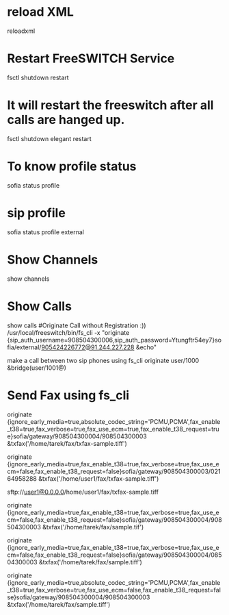 # reload XML 
reloadxml
# Restart FreeSWITCH Service
fsctl shutdown restart
# It will restart the freeswitch after all calls are hanged up.
fsctl shutdown elegant restart
# To know profile status
sofia status profile
# sip profile
sofia status profile external
# Show Channels
show channels
# Show Calls
show calls
#Originate Call without Registration :))
/usr/local/freeswitch/bin/fs_cli -x "originate {sip_auth_username=908504300006,sip_auth_password=Ytungftr54ey7}sofia/external/905424226772@91.244.227.228 &echo"

make a call between two sip phones using fs_cli
originate user/1000<context> &bridge(user/1001@<context>)
# Send Fax using fs_cli
originate {ignore_early_media=true,absolute_codec_string='PCMU,PCMA',fax_enable_t38=true,fax_verbose=true,fax_use_ecm=true,fax_enable_t38_request=true}sofia/gateway/908504300004/908504300003 &txfax('/home/tarek/fax/txfax-sample.tiff')

originate {ignore_early_media=true,fax_enable_t38=true,fax_verbose=true,fax_use_ecm=false,fax_enable_t38_request=false}sofia/gateway/908504300003/⁠⁠⁠02164958288 &txfax('/home/user1/fax/txfax-sample.tiff')

sftp://user1@0.0.0.0/home/user1/fax/txfax-sample.tiff

originate {ignore_early_media=true,fax_enable_t38=true,fax_verbose=true,fax_use_ecm=false,fax_enable_t38_request=false}sofia/gateway/908504300004/908504300003⁠⁠⁠ &txfax('/home/tarek/fax/sample.tif')

originate {ignore_early_media=true,fax_enable_t38=true,fax_verbose=true,fax_use_ecm=false,fax_enable_t38_request=false}sofia/gateway/908504300004/08504300003 &txfax('/home/tarek/fax/sample.tiff')

originate {ignore_early_media=true,absolute_codec_string='PCMU,PCMA',fax_enable_t38=true,fax_verbose=true,fax_use_ecm=false,fax_enable_t38_request=false}sofia/gateway/908504300004/908504300003 &txfax('/home/tarek/fax/sample.tiff')